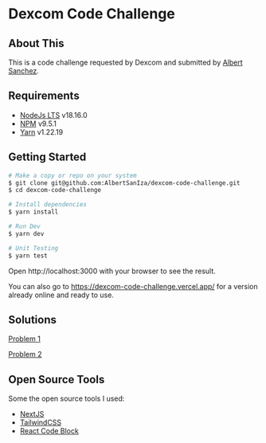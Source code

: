 # Dexcom Code Challenge

## About This

This is a code challenge requested by Dexcom and submitted by [Albert Sanchez](https://www.linkedin.com/in/albertsaniza).

## Requirements

-   [NodeJs LTS](https://nodejs.org/en/) v18.16.0
-   [NPM](https://nodejs.org/en/) v9.5.1
-   [Yarn](https://classic.yarnpkg.com/lang/en/docs/install) v1.22.19

## Getting Started

```bash
# Make a copy or repo on your system
$ git clone git@github.com:AlbertSanIza/dexcom-code-challenge.git
$ cd dexcom-code-challenge

# Install dependencies
$ yarn install

# Run Dev
$ yarn dev

# Unit Testing
$ yarn test

```

Open http://localhost:3000 with your browser to see the result.

You can also go to https://dexcom-code-challenge.vercel.app/ for a version already online and ready to use.

## Solutions

[Problem 1](https://github.com/AlbertSanIza/dexcom-code-challenge/blob/main/solutions/problem-1.ts)

[Problem 2](https://github.com/AlbertSanIza/dexcom-code-challenge/blob/main/solutions/problem-2.ts)

## Open Source Tools

Some the open source tools I used:

-   [NextJS](https://nextjs.org/)
-   [TailwindCSS](https://tailwindcss.com/)
-   [React Code Block](https://github.com/rajinwonderland/react-code-blocks)
